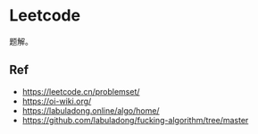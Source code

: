 # Leetcode

题解。

## Ref

- <https://leetcode.cn/problemset/>
- <https://oi-wiki.org/>
- <https://labuladong.online/algo/home/>
- <https://github.com/labuladong/fucking-algorithm/tree/master>

